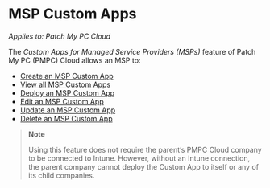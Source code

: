 # MSP Custom Apps

_Applies to: Patch My PC Cloud_

The _Custom Apps for Managed Service Providers (MSPs)_ feature of Patch My PC (PMPC) Cloud allows an MSP to:

* [Create an MSP Custom App](create-an-msp-custom-app.md)
* [View all MSP Custom Apps](view-all-msp-custom-apps.md)
* [Deploy an MSP Custom App](deploy-an-msp-custom-app.md)
* [Edit an MSP Custom App](edit-an-msp-custom-app.md)
* [Update an MSP Custom App](update-an-msp-custom-app.md)
* [Delete an MSP Custom App](delete-an-msp-custom-app.md)

> **Note**
>
> Using this feature does not require the parent’s PMPC Cloud company to be connected to Intune. However, without an Intune connection, the parent company cannot deploy the Custom App to itself or any of its child companies.